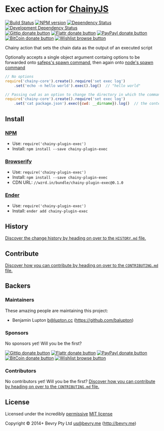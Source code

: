 
<!-- TITLE/ -->

# Exec action for [ChainyJS](http://chainy.bevry.me)

<!-- /TITLE -->


<!-- BADGES/ -->

[![Build Status](http://img.shields.io/travis-ci/chainy-plugins/chainy-plugin-exec.png?branch=master)](http://travis-ci.org/chainy-plugins/chainy-plugin-exec "Check this project's build status on TravisCI")
[![NPM version](http://badge.fury.io/js/chainy-plugin-exec.png)](https://npmjs.org/package/chainy-plugin-exec "View this project on NPM")
[![Dependency Status](https://david-dm.org/chainy-plugins/exec.png?theme=shields.io)](https://david-dm.org/chainy-plugins/exec)
[![Development Dependency Status](https://david-dm.org/chainy-plugins/exec/dev-status.png?theme=shields.io)](https://david-dm.org/chainy-plugins/exec#info=devDependencies)<br/>
[![Gittip donate button](http://img.shields.io/gittip/bevry.png)](https://www.gittip.com/bevry/ "Donate weekly to this project using Gittip")
[![Flattr donate button](http://img.shields.io/flattr/donate.png?color=yellow)](http://flattr.com/thing/344188/balupton-on-Flattr "Donate monthly to this project using Flattr")
[![PayPayl donate button](http://img.shields.io/paypal/donate.png?color=yellow)](https://www.paypal.com/cgi-bin/webscr?cmd=_s-xclick&hosted_button_id=QB8GQPZAH84N6 "Donate once-off to this project using Paypal")
[![BitCoin donate button](http://img.shields.io/bitcoin/donate.png?color=yellow)](https://coinbase.com/checkouts/9ef59f5479eec1d97d63382c9ebcb93a "Donate once-off to this project using BitCoin")
[![Wishlist browse button](http://img.shields.io/wishlist/browse.png?color=yellow)](http://amzn.com/w/2F8TXKSNAFG4V "Buy an item on our wishlist for us")

<!-- /BADGES -->


<!-- CHAINY_DOCUMENTATION/ -->

<!-- DESCRIPTION/ -->

Chainy action that sets the chain data as the output of an executed script

<!-- /DESCRIPTION -->

Optionally accepts a single object argument containg options to be forwarded onto [safeps's spawn command](https://github.com/bevry/safeps#processes), then again onto [node's spawn command](http://nodejs.org/api/child_process.html#child_process_child_process_spawn_command_args_options)

``` javascript
// No options
require('chainy-core').create().require('set exec log')
	.set('echo -n hello world').exec().log()  // "hello world"

// Passing cwd as an option to change the directory in which the command is executed
require('chainy-core').create().require('set exec log')
	.set('cat package.json').exec({cwd: __dirname}).log()  // the contents of the `package.json` file which this script was executed in
```

<!-- /CHAINY_DOCUMENTATION -->


<!-- INSTALL/ -->

## Install

### [NPM](http://npmjs.org/)
- Use: `require('chainy-plugin-exec')`
- Install: `npm install --save chainy-plugin-exec`

### [Browserify](http://browserify.org/)
- Use: `require('chainy-plugin-exec')`
- Install: `npm install --save chainy-plugin-exec`
- CDN URL: `//wzrd.in/bundle/chainy-plugin-exec@0.1.0`

### [Ender](http://ender.jit.su/)
- Use: `require('chainy-plugin-exec')`
- Install: `ender add chainy-plugin-exec`

<!-- /INSTALL -->


<!-- HISTORY/ -->

## History
[Discover the change history by heading on over to the `HISTORY.md` file.](https://github.com/chainy-plugins/chainy-plugin-exec/blob/master/HISTORY.md#files)

<!-- /HISTORY -->


<!-- CONTRIBUTE/ -->

## Contribute

[Discover how you can contribute by heading on over to the `CONTRIBUTING.md` file.](https://github.com/chainy-plugins/chainy-plugin-exec/blob/master/CONTRIBUTING.md#files)

<!-- /CONTRIBUTE -->


<!-- BACKERS/ -->

## Backers

### Maintainers

These amazing people are maintaining this project:

- Benjamin Lupton <b@lupton.cc> (https://github.com/balupton)

### Sponsors

No sponsors yet! Will you be the first?

[![Gittip donate button](http://img.shields.io/gittip/bevry.png)](https://www.gittip.com/bevry/ "Donate weekly to this project using Gittip")
[![Flattr donate button](http://img.shields.io/flattr/donate.png?color=yellow)](http://flattr.com/thing/344188/balupton-on-Flattr "Donate monthly to this project using Flattr")
[![PayPayl donate button](http://img.shields.io/paypal/donate.png?color=yellow)](https://www.paypal.com/cgi-bin/webscr?cmd=_s-xclick&hosted_button_id=QB8GQPZAH84N6 "Donate once-off to this project using Paypal")
[![BitCoin donate button](http://img.shields.io/bitcoin/donate.png?color=yellow)](https://coinbase.com/checkouts/9ef59f5479eec1d97d63382c9ebcb93a "Donate once-off to this project using BitCoin")
[![Wishlist browse button](http://img.shields.io/wishlist/browse.png?color=yellow)](http://amzn.com/w/2F8TXKSNAFG4V "Buy an item on our wishlist for us")

### Contributors

No contributors yet! Will you be the first?
[Discover how you can contribute by heading on over to the `CONTRIBUTING.md` file.](https://github.com/chainy-plugins/chainy-plugin-exec/blob/master/CONTRIBUTING.md#files)

<!-- /BACKERS -->


<!-- LICENSE/ -->

## License

Licensed under the incredibly [permissive](http://en.wikipedia.org/wiki/Permissive_free_software_licence) [MIT license](http://creativecommons.org/licenses/MIT/)

Copyright &copy; 2014+ Bevry Pty Ltd <us@bevry.me> (http://bevry.me)

<!-- /LICENSE -->


